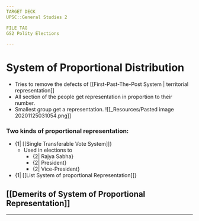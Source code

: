 ```yaml
---
TARGET DECK
UPSC::General Studies 2

FILE TAG
GS2 Polity Elections

---
```

# System of Proportional Distribution
- Tries to remove the defects of [[First-Past-The-Post System \| territorial representation]]
- All section of the people get representation in proportion to their number.
- Smallest group get a representation.
 ![[_Resources/Pasted image 20201125031054.png]] 
### Two kinds of proportional representation:
- {1| [[Single Transferable Vote System]]}
	- Used in elections to 
		- {2| Rajya Sabha}
		- {2| President} 
		- {2| Vice-President} 
- {1| [[List System  of proportional Representation]]}
<!--ID: 1606267016842-->
<!--ID: 1606326615257-->

##  [[Demerits of System of Proportional Representation]]
 
 ---
